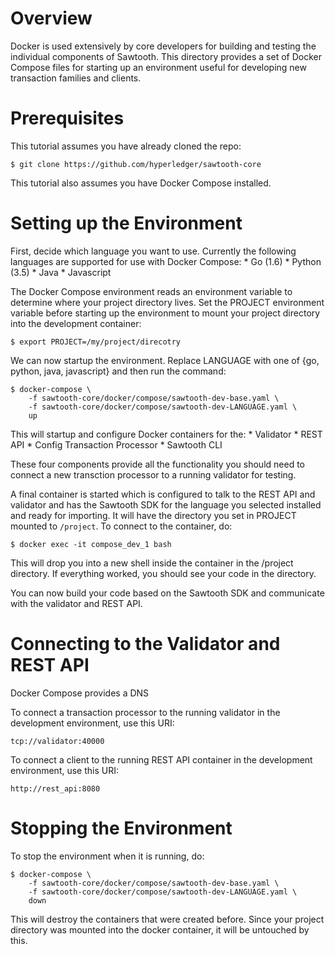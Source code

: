 # Overview

Docker is used extensively by core developers for building and testing the
individual components of Sawtooth. This directory provides a set of Docker
Compose files for starting up an environment useful for developing new
transaction families and clients.

# Prerequisites

This tutorial assumes you have already cloned the repo:

    $ git clone https://github.com/hyperledger/sawtooth-core

This tutorial also assumes you have Docker Compose installed.

# Setting up the Environment

First, decide which language you want to use. Currently the following languages
are supported for use with Docker Compose:
    * Go (1.6)
    * Python (3.5)
    * Java
    * Javascript

The Docker Compose environment reads an environment variable to determine where
your project directory lives. Set the PROJECT environment variable before
starting up the environment to mount your project directory into the
development container:

    $ export PROJECT=/my/project/direcotry

We can now startup the environment. Replace LANGUAGE with one of {go, python,
java, javascript} and then run the command:

    $ docker-compose \
        -f sawtooth-core/docker/compose/sawtooth-dev-base.yaml \
        -f sawtooth-core/docker/compose/sawtooth-dev-LANGUAGE.yaml \
        up

This will startup and configure Docker containers for the:
    * Validator
    * REST API
    * Config Transaction Processor
    * Sawtooth CLI

These four components provide all the functionality you should need to connect
a new transction processor to a running validator for testing.

A final container is started which is configured to talk to the REST API and
validator and has the Sawtooth SDK for the language you selected installed and
ready for importing. It will have the directory you set in PROJECT mounted to
`/project`. To connect to the container, do:

    $ docker exec -it compose_dev_1 bash

This will drop you into a new shell inside the container in the /project
directory. If everything worked, you should see your code in the directory. 

You can now build your code based on the Sawtooth SDK and communicate with the
validator and REST API.

# Connecting to the Validator and REST API

Docker Compose provides a DNS

To connect a transaction processor to the running validator in the development
environment, use this URI:

    tcp://validator:40000

To connect a client to the running REST API container in the development
environment, use this URI:

    http://rest_api:8080

# Stopping the Environment

To stop the environment when it is running, do:

    $ docker-compose \
        -f sawtooth-core/docker/compose/sawtooth-dev-base.yaml \
        -f sawtooth-core/docker/compose/sawtooth-dev-LANGUAGE.yaml \
        down 

This will destroy the containers that were created before. Since your project
directory was mounted into the docker container, it will be untouched by this.
